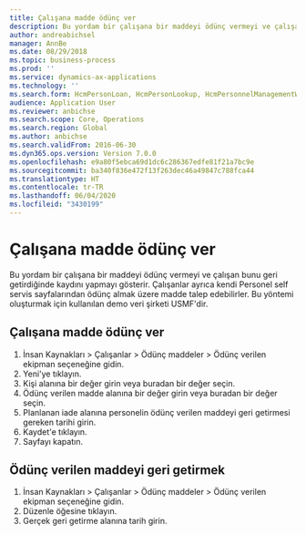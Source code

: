 ```yaml
---
title: Çalışana madde ödünç ver
description: Bu yordam bir çalışana bir maddeyi ödünç vermeyi ve çalışan bunu geri getirdiğinde kaydını yapmayı gösterir.
author: andreabichsel
manager: AnnBe
ms.date: 08/29/2018
ms.topic: business-process
ms.prod: ''
ms.service: dynamics-ax-applications
ms.technology: ''
ms.search.form: HcmPersonLoan, HcmPersonLookup, HcmPersonnelManagementWorkspace
audience: Application User
ms.reviewer: anbichse
ms.search.scope: Core, Operations
ms.search.region: Global
ms.author: anbichse
ms.search.validFrom: 2016-06-30
ms.dyn365.ops.version: Version 7.0.0
ms.openlocfilehash: e9a80f5ebca69d1dc6c286367edfe81f21a7bc9e
ms.sourcegitcommit: ba340f836e472f13f263dec46a49847c788fca44
ms.translationtype: HT
ms.contentlocale: tr-TR
ms.lasthandoff: 06/04/2020
ms.locfileid: "3430199"
---
```

# <a name="loan-item-to-a-worker"></a>Çalışana madde ödünç ver



Bu yordam bir çalışana bir maddeyi ödünç vermeyi ve çalışan bunu geri getirdiğinde kaydını yapmayı gösterir. Çalışanlar ayrıca kendi Personel self servis sayfalarından ödünç almak üzere madde talep edebilirler. Bu yöntemi oluşturmak için kullanılan demo veri şirketi USMF'dir.


## <a name="loan-item-to-a-worker"></a>Çalışana madde ödünç ver
1. İnsan Kaynakları > Çalışanlar > Ödünç maddeler > Ödünç verilen ekipman seçeneğine gidin.
2. Yeni'ye tıklayın.
3. Kişi alanına bir değer girin veya buradan bir değer seçin.
4. Ödünç verilen madde alanına bir değer girin veya buradan bir değer seçin.
5. Planlanan iade alanına personelin ödünç verilen maddeyi geri getirmesi gereken tarihi girin.
6. Kaydet'e tıklayın.
7. Sayfayı kapatın.

## <a name="return-a-loan-item"></a>Ödünç verilen maddeyi geri getirmek
1. İnsan Kaynakları > Çalışanlar > Ödünç maddeler > Ödünç verilen ekipman seçeneğine gidin.
2. Düzenle öğesine tıklayın.
3. Gerçek geri getirme alanına tarih girin.

